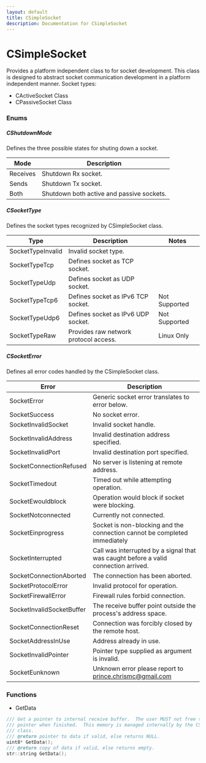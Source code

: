 ```yaml
---
layout: default
title: CSimpleSocket
description: Documentation for CSimpleSocket
---
```

# CSimpleSocket
Provides a platform independent class to for socket development. This class is designed to abstract socket communication development in a
platform independent manner. Socket types:
- CActiveSocket Class
- CPassiveSocket Class

### Enums
##### CShutdownMode
Defines the three possible states for shuting down a socket.

Mode | Description
---|---
Receives | Shutdown Rx socket.
Sends    | Shutdown Tx socket.
Both     | Shutdown both active and passive sockets.

##### CSocketType
Defines the socket types recognized by CSimpleSocket class.

Type| Description|Notes
---|---|---
SocketTypeInvalid | Invalid socket type. |
SocketTypeTcp     | Defines socket as TCP socket. |
SocketTypeUdp     | Defines socket as UDP socket. |
SocketTypeTcp6    | Defines socket as IPv6 TCP socket. | Not Supported
SocketTypeUdp6    | Defines socket as IPv6 UDP socket. | Not Supported
SocketTypeRaw     | Provides raw network protocol access. | Linux Only

##### CSocketError
Defines all error codes handled by the CSimpleSocket class.

Error | Description
---|---
SocketError           | Generic socket error translates to error below.
SocketSuccess        | No socket error.
SocketInvalidSocket       | Invalid socket handle.
SocketInvalidAddress     | Invalid destination address specified.
SocketInvalidPort        | Invalid destination port specified.
SocketConnectionRefused   | No server is listening at remote address.
SocketTimedout           | Timed out while attempting operation.
SocketEwouldblock        | Operation would block if socket were blocking.
SocketNotconnected        | Currently not connected.
SocketEinprogress         | Socket is non-blocking and the connection cannot be completed immediately
SocketInterrupted         | Call was interrupted by a signal that was caught before a valid connection arrived.
SocketConnectionAborted   | The connection has been aborted.
SocketProtocolError       | Invalid protocol for operation.
SocketFirewallError       | Firewall rules forbid connection.
SocketInvalidSocketBuffer | The receive buffer point outside the process's address space.
SocketConnectionReset     | Connection was forcibly closed by the remote host.
SocketAddressInUse        | Address already in use.
SocketInvalidPointer      | Pointer type supplied as argument is invalid.
SocketEunknown             | Unknown error please report to prince.chrismc@gmail.com

### Functions
- GetData
```cpp
/// Get a pointer to internal receive buffer.  The user MUST not free this
/// pointer when finished.  This memory is managed internally by the CSocket
/// class.
/// @return pointer to data if valid, else returns NULL.
uint8* GetData();
/// @return copy of data if valid, else returns empty.
str::string GetData();
```

